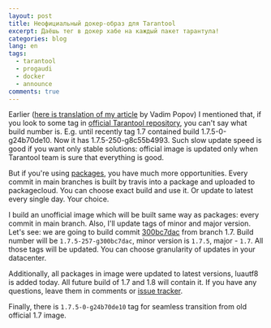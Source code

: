 ```yaml
---
layout: post
title: Неофициальный докер-образ для Tarantool
excerpt: Даёшь тег в докер хабе на каждый пакет тарантула!
categories: blog
lang: en
tags:
  - tarantool
  - progaudi
  - docker
  - announce
comments: true
---
```


Earlier ([here is translation of my article](https://medium.com/@Vadim.Popov/tarantool-as-main-data-storage-for-net-server-apps-43dad4bdd8bc) by Vadim Popov) I mentioned that, if you look to some tag in [official Tarantool repository](https://github.com/tarantool/docker/), you can't say what build number is. E.g. until recently tag 1.7 contained build 1.7.5-0-g24b70de10. Now it has 1.7.5-250-g8c55b4993. Such slow update speed is good if you want only stable solutions: official image is updated only when Tarantool team is sure that everything is good.

But if you're using [packages](https://packagecloud.io/tarantool/), you have much more opportunities. Every commit in main branches is built by travis into a package and uploaded to packagecloud. You can choose exact build and use it. Or update to latest every single day. Your choice.

I build an unofficial image which will be built same way as packages: every commit in main branch. Also, I'll update tags of minor and major version. Let's see: we are going to build commit [300bc7dac](https://github.com/tarantool/tarantool/commit/300bc7daccfc8ae3ace5a064ba190a7d3b9787be) from branch 1.7. Build number will be `1.7.5-257-g300bc7dac`, minor version is `1.7.5`, major - `1.7`. All those tags will be updated. You can choose granularity of updates in your datacenter.

Additionally, all packages in image were updated to latest versions, luautf8 is added today. All future build of 1.7 and 1.8 will contain it. If you have any questions, leave them in comments or [issue tracker](https://github.com/progaudi/tarantool-docker/issues).

Finally, there is `1.7.5-0-g24b70de10` tag for seamless transition from old official 1.7 image.